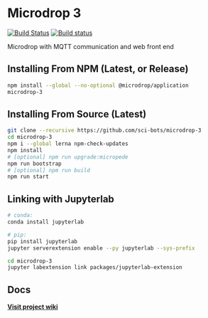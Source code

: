 # Microdrop 3

[![Build Status](https://travis-ci.org/sci-bots/microdrop-3.svg?branch=master)](https://travis-ci.org/sci-bots/microdrop-3)
[![Build status](https://ci.appveyor.com/api/projects/status/am9mpa48m038s7ec?svg=true)](https://ci.appveyor.com/project/SciBots/microdrop-3)


Microdrop with MQTT communication and web front end

## Installing From NPM (Latest, or Release)

```sh
npm install --global --no-optional @microdrop/application
microdrop-3
```

## Installing From Source (Latest)

```sh
git clone --recursive https://github.com/sci-bots/microdrop-3
cd microdrop-3
npm i --global lerna npm-check-updates
npm install
# [optional] npm run upgrade:micropede
npm run bootstrap
# [optional] npm run build
npm run start
```

## Linking with Jupyterlab

```sh
# conda:
conda install jupyterlab

# pip:
pip install jupyterlab
jupyter serverextension enable --py jupyterlab --sys-prefix

cd microdrop-3
jupyter labextension link packages/jupyterlab-extension
```

## Docs

**[Visit project wiki](https://github.com/sci-bots/microdrop-3/wiki)**
